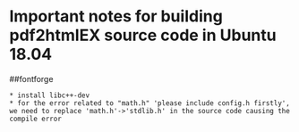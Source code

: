 # Important notes for building pdf2htmlEX source code in Ubuntu 18.04

##fontforge

    * install libc++-dev
    * for the error related to "math.h" 'please include config.h firstly', we need to replace 'math.h'->'stdlib.h' in the source code causing the compile error
